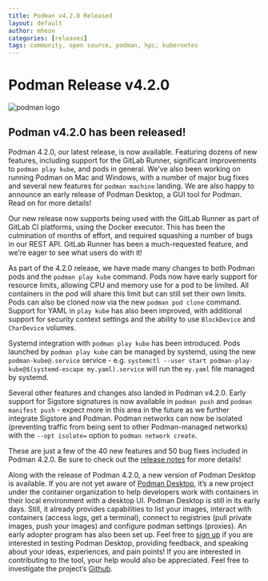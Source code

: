 ```yaml
---
title: Podman v4.2.0 Released
layout: default
author: mheon
categories: [releases]
tags: community, open source, podman, hpc, kubernetes
---
```


# Podman Release v4.2.0

![podman logo](https://podman.io/images/podman.svg)


## Podman v4.2.0 has been released!

Podman 4.2.0, our latest release, is now available. Featuring dozens of new features, including support for the GitLab Runner, significant improvements to `podman play kube`, and pods in general. We’ve also been working on running Podman on Mac and Windows, with a number of major bug fixes and several new features for `podman machine` landing. We are also happy to announce an early release of Podman Desktop, a GUI tool for Podman. Read on for more details!

<!--readmore-->

Our new release now supports being used with the GitLab Runner as part of GitLab CI platforms, using the Docker executor. This has been the culmination of months of effort, and required squashing a number of bugs in our REST API. GitLab Runner has been a much-requested feature, and we’re eager to see what users do with it!

As part of the 4.2.0 release, we have made many changes to both Podman pods and the `podman play kube` command. Pods now have early support for resource limits, allowing CPU and memory use for a pod to be limited. All containers in the pod will share this limit but can still set their own limits. Pods can also be cloned now via the new `podman pod clone` command. Support for YAML in `play kube` has also been improved, with additional support for security context settings and the ability to use `BlockDevice` and `CharDevice` volumes.

Systemd integration with `podman play kube` has been introduced. Pods launched by `podman play kube` can be managed by systemd, using the new `podman-kube@.service` service - e.g. `systemctl --user start podman-play-kube@$(systemd-escape my.yaml).service` will run the `my.yaml` file managed by systemd.

Several other features and changes also landed in Podman v4.2.0. Early support for Sigstore signatures is now available in `podman push` and `podman manifest push` - expect more in this area in the future as we further integrate Sigstore and Podman. Podman networks can now be isolated (preventing traffic from being sent to other Podman-managed networks) with the `--opt isolate=` option to `podman network create`.

These are just a few of the 40 new features and 50 bug fixes included in Podman 4.2.0. Be sure to check out the [release notes](https://github.com/containers/podman/releases/tag/v4.2.0) for more details!

Along with the release of Podman 4.2.0, a new version of Podman Desktop is available. If you are not yet aware of [Podman Desktop](https://podman-desktop.io/), it’s a new project under the container organization to help developers work with containers in their local environment with a desktop UI. Podman Desktop is still in its early days. Still, it already provides capabilities to list your images, interact with containers (access logs, get a terminal), connect to registries (pull private images, push your images) and configure podman settings (proxies).
An early adopter program has also been set up. Feel free to [sign up](https://forms.gle/ow73dV7Ce3YLzoXH7) if you are interested in testing Podman Desktop, providing feedback, and speaking about your ideas, experiences, and pain points! If you are interested in contributing to the tool, your help would also be appreciated. Feel free to investigate the project’s [Github](https://github.com/containers/podman-desktop).
